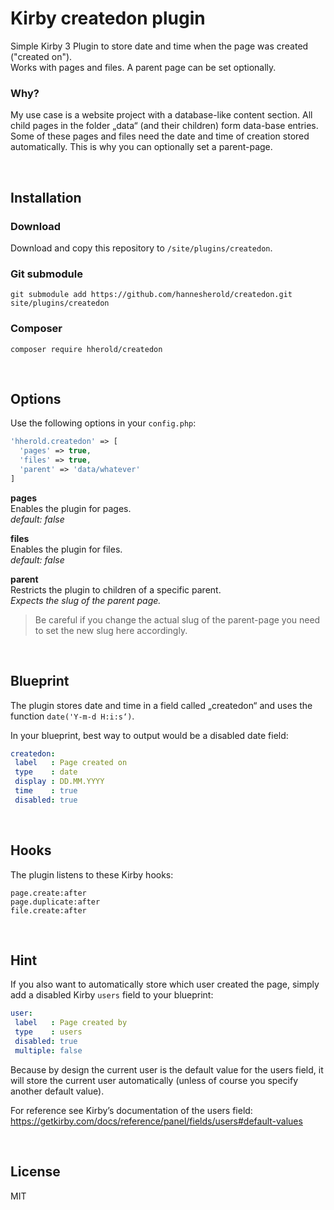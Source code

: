 # Kirby createdon plugin

Simple Kirby 3 Plugin to store date and time when the page was created ("created on").
<br>
Works with pages and files. A parent page can be set optionally. 



### Why?

My use case is a website project with a database-like content section. All child pages in the folder „data“ (and their children) form data-base entries. Some of these pages and files need the date and time of creation stored automatically. This is why you can optionally set a parent-page.

<br>

## Installation

### Download

Download and copy this repository to `/site/plugins/createdon`.

### Git submodule

```
git submodule add https://github.com/hannesherold/createdon.git site/plugins/createdon
```

### Composer

```
composer require hherold/createdon
```

<br>

## Options

Use the following options in your `config.php`:


```php
'hherold.createdon' => [
  'pages' => true,
  'files' => true,
  'parent' => 'data/whatever'
]
```

__pages__
<br>
Enables the plugin for pages.
<br>
_default: false_

__files__
<br>
Enables the plugin for files.
<br>
_default: false_


__parent__
<br>
Restricts the plugin to children of a specific parent. 
<br>
_Expects the slug of the parent page._
<br>
> Be careful if you change the actual slug of the parent-page you need to set the new slug here accordingly.

<br>

## Blueprint

The plugin stores date and time in a field called „createdon“ and uses the function `date('Y-m-d H:i:s‘)`.

In your blueprint, best way to output would be a disabled date field:


```yaml
createdon:
 label   : Page created on
 type    : date
 display : DD.MM.YYYY
 time    : true
 disabled: true
```

<br>

## Hooks

The plugin listens to these Kirby hooks:

`page.create:after`
<br>
`page.duplicate:after`
<br>
`file.create:after`

<br>

## Hint

If you also want to automatically store which user created the page, simply add a disabled Kirby `users` field to your blueprint:

```yaml
user:
 label   : Page created by
 type    : users
 disabled: true
 multiple: false
```

Because by design the current user is the default value for the users field, it will store the current user automatically (unless of course you specify another default value).

For reference see Kirby’s documentation of the users field:
https://getkirby.com/docs/reference/panel/fields/users#default-values

<br>

## License

MIT